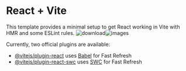 # React + Vite

This template provides a minimal setup to get React working in Vite with HMR and some ESLint rules.
![download](https://github.com/olatunde222/ChatGPT2.0/assets/115417709/60ee9b60-5c05-49ca-96d6-e5a3cf75b035)![images](https://github.com/olatunde222/ChatGPT2.0/assets/115417709/62c44367-12b0-48b6-8b24-1703e94600e7)


Currently, two official plugins are available:

- [@vitejs/plugin-react](https://github.com/vitejs/vite-plugin-react/blob/main/packages/plugin-react/README.md) uses [Babel](https://babeljs.io/) for Fast Refresh
- [@vitejs/plugin-react-swc](https://github.com/vitejs/vite-plugin-react-swc) uses [SWC](https://swc.rs/) for Fast Refresh
